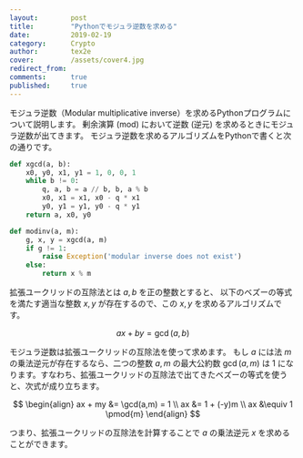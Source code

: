 ```yaml
---
layout:        post
title:         "Pythonでモジュラ逆数を求める"
date:          2019-02-19
category:      Crypto
author:        tex2e
cover:         /assets/cover4.jpg
redirect_from:
comments:      true
published:     true
---
```


モジュラ逆数（Modular multiplicative inverse）を求めるPythonプログラムについて説明します。
剰余演算 (mod) において逆数 (逆元) を求めるときにモジュラ逆数が出てきます。
モジュラ逆数を求めるアルゴリズムをPythonで書くと次の通りです。

```python
def xgcd(a, b):
    x0, y0, x1, y1 = 1, 0, 0, 1
    while b != 0:
        q, a, b = a // b, b, a % b
        x0, x1 = x1, x0 - q * x1
        y0, y1 = y1, y0 - q * y1
    return a, x0, y0

def modinv(a, m):
    g, x, y = xgcd(a, m)
    if g != 1:
        raise Exception('modular inverse does not exist')
    else:
        return x % m
```

拡張ユークリッドの互除法とは $a,b$ を正の整数とすると、
以下のベズーの等式を満たす適当な整数 $x,y$ が存在するので、この $x,y$ を求めるアルゴリズムです。

$$
ax + by = \gcd(a,b)
$$

モジュラ逆数は拡張ユークリッドの互除法を使って求めます。
もし $a$ には法 $m$ の乗法逆元が存在するなら、二つの整数 $a, m$ の最大公約数 $\gcd(a,m)$ は $1$ になります。すなわち、拡張ユークリッドの互除法で出てきたベズーの等式を使うと、次式が成り立ちます。

$$
\begin{align}
ax + my &= \gcd(a,m) = 1 \\
ax &= 1 + (-y)m \\
ax &\equiv 1 \pmod{m}
\end{align}
$$

つまり、拡張ユークリッドの互除法を計算することで $a$ の乗法逆元 $x$ を求めることができます。
